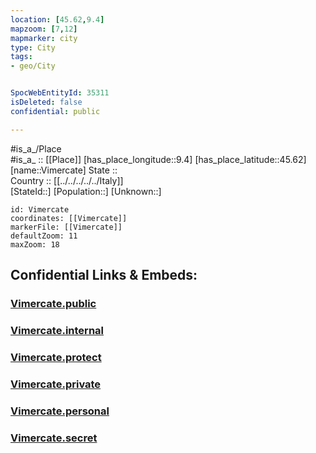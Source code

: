 ```yaml
---
location: [45.62,9.4] 
mapzoom: [7,12] 
mapmarker: city 
type: City
tags:
- geo/City


SpocWebEntityId: 35311
isDeleted: false
confidential: public

---
```

#is_a_/Place  
#is_a_ :: [[Place]] 
[has_place_longitude::9.4] 
[has_place_latitude::45.62] 
[name::Vimercate] 
State ::  
Country :: [[../../../../../Italy]]  
[StateId::] 
[Population::] 
[Unknown::] 


```leaflet
id: Vimercate
coordinates: [[Vimercate]] 
markerFile: [[Vimercate]] 
defaultZoom: 11 
maxZoom: 18
```


## Confidential Links & Embeds: 

### [Vimercate.public](/_public/\Earth\Continent\Europe\Europe~South\Italy\regions~Italy\Lombardy\Monza_e_Brianza\CityVimercate.public.md) 

### [Vimercate.internal](/_internal/\Earth\Continent\Europe\Europe~South\Italy\regions~Italy\Lombardy\Monza_e_Brianza\CityVimercate.internal.md) 

### [Vimercate.protect](/_protect/\Earth\Continent\Europe\Europe~South\Italy\regions~Italy\Lombardy\Monza_e_Brianza\CityVimercate.protect.md) 

### [Vimercate.private](/_private/\Earth\Continent\Europe\Europe~South\Italy\regions~Italy\Lombardy\Monza_e_Brianza\CityVimercate.private.md) 

### [Vimercate.personal](/_personal/\Earth\Continent\Europe\Europe~South\Italy\regions~Italy\Lombardy\Monza_e_Brianza\CityVimercate.personal.md) 

### [Vimercate.secret](/_secret/\Earth\Continent\Europe\Europe~South\Italy\regions~Italy\Lombardy\Monza_e_Brianza\CityVimercate.secret.md)

